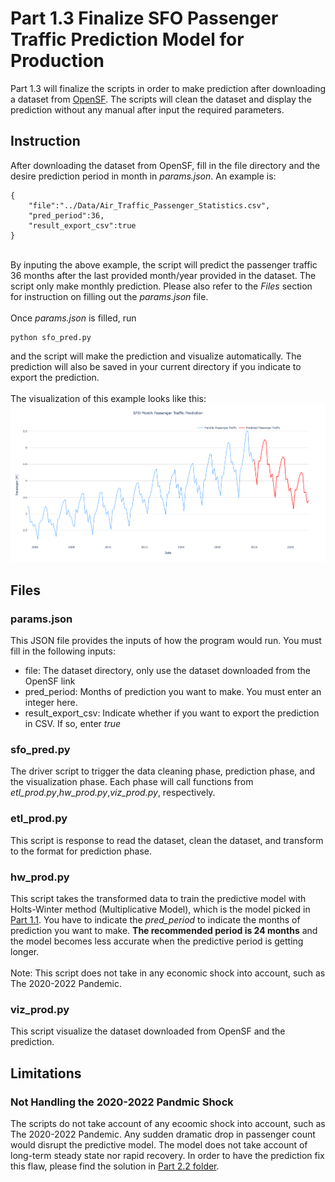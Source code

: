 # Part 1.3 Finalize SFO Passenger Traffic Prediction Model for Production
Part 1.3 will finalize the scripts in order to make prediction after downloading a dataset from <a href="https://data.sfgov.org/Transportation/Air-Traffic-Passenger-Statistics/rkru-6vcg">OpenSF</a>. The scripts will clean the dataset and display the prediction without any manual after input the required parameters.

## Instruction
After downloading the dataset from OpenSF, fill in the file directory and the desire prediction period in month in <i>params.json</i>. An example is:

```
{
	"file":"../Data/Air_Traffic_Passenger_Statistics.csv",
	"pred_period":36,
	"result_export_csv":true
}
```
<br>
By inputing the above example, the script will predict the passenger traffic 36 months after the last provided month/year provided in the dataset. The script only make monthly prediction. Please also refer to the <i>Files</i> section for instruction on filling out the <i>params.json</i> file.
<br><br>
Once <i>params.json</i> is filled, run

```
python sfo_pred.py
```

and the script will make the prediction and visualize automatically. The prediction will also be saved in your current directory if you indicate to export the prediction.
<br><br>
The visualization of this example looks like this:
<img src=result_example.png>

## Files
### params.json
This JSON file provides the inputs of how the program would run. You must fill in the following inputs:
<ul>
	<li>file: The dataset directory, only use the dataset downloaded from the OpenSF link</li>
	<li>pred_period: Months of prediction you want to make. You must enter an integer here.</li>
	<li>result_export_csv: Indicate whether if you want to export the prediction in CSV. If so, enter <i>true</i></li>
</ul>

### sfo_pred.py
The driver script to trigger the data cleaning phase, prediction phase, and the visualization phase. Each phase will call functions from <i>etl_prod.py</i>,<i>hw_prod.py</i>,<i>viz_prod.py</i>, respectively.

### etl_prod.py
This script is response to read the dataset, clean the dataset, and transform to the format for prediction phase.

### hw_prod.py
This script takes the transformed data to train the predictive model with Holts-Winter method (Multiplicative Model), which is the model picked in [Part 1.1](../Part1_1). You have to indicate the <i>pred_period</i> to indicate the months of prediction you want to make. <b>The recommended period is 24 months</b> and the model becomes less accurate when the predictive period is getting longer.
<br><br>
Note: This script does not take in any economic shock into account, such as The 2020-2022 Pandemic. 

### viz_prod.py
This script visualize the dataset downloaded from OpenSF and the prediction.

## Limitations
### Not Handling the 2020-2022 Pandmic Shock
The scripts do not take account of any ecoomic shock into account, such as The 2020-2022 Pandemic. Any sudden dramatic drop in passenger count would disrupt the predictive model. The model does not take account of long-term steady state nor rapid recovery. In order to have the prediction fix this flaw, please find the solution in [Part 2.2 folder](../Part2_2).
